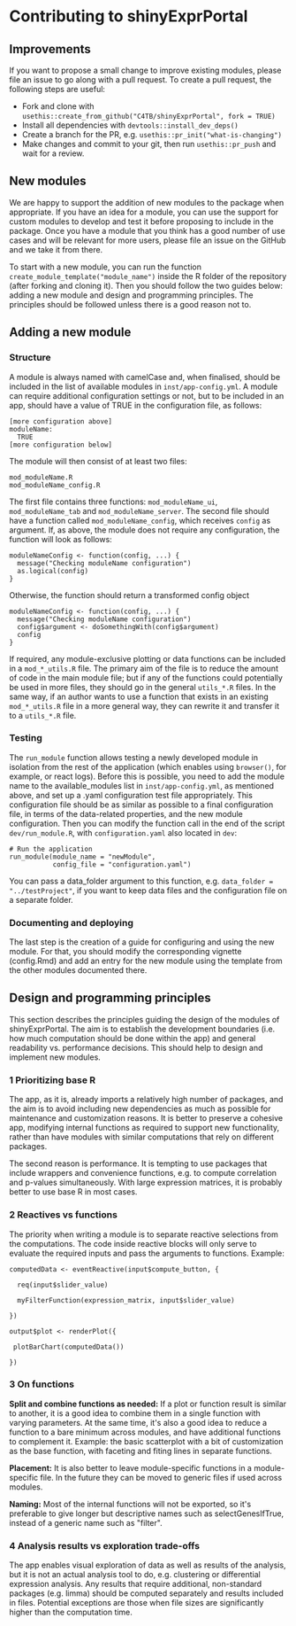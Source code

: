 # Contributing to shinyExprPortal

## Improvements

If you want to propose a small change to improve existing modules, please file an issue to go along with a pull request. To create a pull request, the following steps are useful:

* Fork and clone with `usethis::create_from_github("C4TB/shinyExprPortal", fork = TRUE)`
* Install all dependencies with `devtools::install_dev_deps()`
* Create a branch for the PR, e.g. `usethis::pr_init("what-is-changing")`
* Make changes and commit to your git, then run `usethis::pr_push` and wait for a review.

## New modules

We are happy to support the addition of new modules to the package when appropriate. If you have an idea for a module, you can use the support for custom modules to develop and test it before proposing to include in the package. Once you have a module that you think has a good number of use cases and will be relevant for more users, please file an issue on the GitHub and we take it from there.

To start with a new module, you can run the function `create_module_template("module_name")` inside the R folder of the repository (after forking and cloning it). Then you should follow the two guides below: adding a new module and design and programming principles. The principles should be followed unless there is a good reason not to.

## Adding a new module

### Structure

A module is always named with camelCase and, when finalised, should be included in the list of available modules in `inst/app-config.yml`. A module can require additional configuration settings or not, but to be included in an app, should have a value of TRUE in the configuration file, as follows:

```
[more configuration above]
moduleName:
  TRUE
[more configuration below]
```
The module will then consist of at least two files:

  ```
  mod_moduleName.R  
  mod_moduleName_config.R
  ```

The first file contains three functions: `mod_moduleName_ui`, `mod_moduleName_tab` and `mod_moduleName_server`. The second file should have a function called `mod_moduleName_config`, which receives `config` as argument. If, as above, the module does not require any configuration, the function will look as follows:
```
moduleNameConfig <- function(config, ...) { 
  message("Checking moduleName configuration")
  as.logical(config)
}
```
Otherwise, the function should return a transformed config object
```
moduleNameConfig <- function(config, ...) { 
  message("Checking moduleName configuration")
  config$argument <- doSomethingWith(config$argument)
  config
}
```

If required, any module-exclusive plotting or data functions can be included in a `mod_*_utils.R` file. The primary aim of the file is to reduce the amount of code in the main module file; but if any of the functions could potentially be used in more files, they should go in the general `utils_*.R` files. In the same way, if an author wants to use a function that exists in an existing `mod_*_utils.R` file in a more general way, they can rewrite it and transfer it to a `utils_*.R` file.

### Testing

The `run_module` function allows testing a newly developed module in isolation from the rest of the application (which enables using `browser()`, for example, or react logs). Before this is possible, you need to add the module name to the available_modules list in `inst/app-config.yml`, as mentioned above, and set up a .yaml configuration test file appropriately. This configuration file should be as similar as possible to a final configuration file, in terms of the data-related properties, and the new  module configuration. Then you can modify the function call in the end of the script `dev/run_module.R`, with `configuration.yaml` also located in `dev`:
```
# Run the application
run_module(module_name = "newModule",
           config_file = "configuration.yaml")
```

You can pass a data_folder argument to this function, e.g. `data_folder = "../testProject"`, if you want to keep data files and the configuration file on a separate folder.

### Documenting and deploying

The last step is the creation of a guide for configuring and using the new module. For that, you should modify the corresponding vignette (config.Rmd) and add an entry for the new module using the template from the other modules documented there.

## Design and programming principles

This section describes the principles guiding the design of the modules of shinyExprPortal. The aim is to establish the development boundaries (i.e. how much computation should be done within the app) and general readability vs. performance decisions. This should help to design and implement new modules.

### 1 Prioritizing base R

The app, as it is, already imports a relatively high  number of packages, and the aim is to avoid including new dependencies as much as possible for maintenance and customization reasons. It is better to preserve a cohesive app, modifying internal functions as required to support new functionality, rather than have modules with similar computations that rely on different packages.

The second reason is performance. It is tempting to use packages that include wrappers and convenience functions, e.g. to compute correlation and p-values simultaneously. With large expression matrices, it is probably better to use base R in most cases.

### 2 Reactives vs functions

The priority when writing a module is to separate reactive selections from the computations. The code inside reactive blocks will only serve to evaluate the required inputs and pass the arguments to functions. Example:

    computedData <- eventReactive(input$compute_button, { 
      
      req(input$slider_value)
      
      myFilterFunction(expression_matrix, input$slider_value)
    
    })
  
    output$plot <- renderPlot({ 
    
     plotBarChart(computedData())
    
    })
    
### 3 On functions

**Split and combine functions as needed:** If a plot or function result is similar to another, it is a good idea to combine them in a single function with varying parameters. At the same time, it's also a good idea to reduce a function to a bare minimum across modules, and have additional functions to complement it. Example: the basic scatterplot with a bit of customization as the base function, with faceting and fiting lines in separate functions.  

**Placement:** It is also better to leave module-specific functions in a module-specific file. In the future they can be moved to generic files if used across modules.

**Naming:** Most of the internal functions will not be exported, so it's preferable to give longer but descriptive names such as selectGenesIfTrue, instead of a generic name such as "filter".

### 4 Analysis results vs exploration trade-offs

The app enables visual exploration of data as well as results of the analysis, but it is not an actual analysis tool to do, e.g. clustering or differential expression analysis. Any results that require additional, non-standard packages (e.g. limma) should be computed separately and results included in files. Potential exceptions are those when file sizes are significantly higher than the computation time.